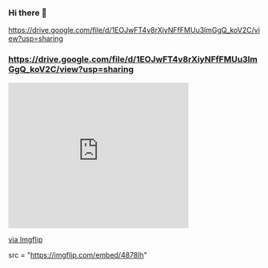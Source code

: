 ### Hi there 👋

<!--
**mAnethiA/mAnethiA** is a ✨ _special_ ✨ repository because its `README.md` (this file) appears on your GitHub profile.

Here are some ideas to get you started:

- 🔭 I’m currently working on ...
- 🌱 I’m currently learning ...
- 👯 I’m looking to collaborate on ...
- 🤔 I’m looking for help with ...
- 💬 Ask me about ...
- 📫 How to reach me: ...
- 😄 Pronouns: ...
- ⚡ Fun fact: ...
-->

 https://drive.google.com/file/d/1EOJwFT4v8rXiyNFfFMUu3lmGgQ_koV2C/view?usp=sharing 
 
###  https://drive.google.com/file/d/1EOJwFT4v8rXiyNFfFMUu3lmGgQ_koV2C/view?usp=sharing 

<div style="width:360px;max-width:100%;"><div style="height:0;padding-bottom:80.83%;position:relative;"><iframe width="360" height="291" style="position:absolute;top:0;left:0;width:100%;height:100%;" frameBorder="0" src="https://imgflip.com/embed/4878lh"></iframe></div><p><a href="https://imgflip.com/gif/4878lh">via Imgflip</a></p></div>

src = "https://imgflip.com/embed/4878lh"
 

